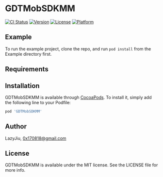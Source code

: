 # GDTMobSDKMM

[![CI Status](https://img.shields.io/travis/LazyJiu/GDTMobSDKMM.svg?style=flat)](https://travis-ci.org/LazyJiu/GDTMobSDKMM)
[![Version](https://img.shields.io/cocoapods/v/GDTMobSDKMM.svg?style=flat)](https://cocoapods.org/pods/GDTMobSDKMM)
[![License](https://img.shields.io/cocoapods/l/GDTMobSDKMM.svg?style=flat)](https://cocoapods.org/pods/GDTMobSDKMM)
[![Platform](https://img.shields.io/cocoapods/p/GDTMobSDKMM.svg?style=flat)](https://cocoapods.org/pods/GDTMobSDKMM)

## Example

To run the example project, clone the repo, and run `pod install` from the Example directory first.

## Requirements

## Installation

GDTMobSDKMM is available through [CocoaPods](https://cocoapods.org). To install
it, simply add the following line to your Podfile:

```ruby
pod 'GDTMobSDKMM'
```

## Author

LazyJiu, 0x170818@gmail.com

## License

GDTMobSDKMM is available under the MIT license. See the LICENSE file for more info.
